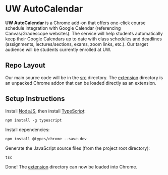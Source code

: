 # UW AutoCalendar

**UW AutoCalendar** is a Chrome add-on that offers one-click course schedule integration with Google Calendar (referencing Canvas/Gradescope websites). The service will help students automatically keep their Google Calendars up to date with class schedules and deadlines (assignments, lectures/sections, exams, zoom links, etc.). Our target audience will be students currently enrolled at UW.

## Repo Layout

Our main source code will be in the [src](src/) directory. The [extension](extension/) directory is an unpacked Chrome addon that can be loaded directly as an extension.  

## Setup Instructions

Install [NodeJS](https://nodejs.org/en/), then install [TypeScript](https://www.typescriptlang.org/):

```
npm install -g typescript
```

Install dependencies:

```
npm install @types/chrome --save-dev
```

Generate the JavaScript source files (from the project root directory):

```
tsc
```

Done! The [extension](extension/) directory can now be loaded into Chrome.
